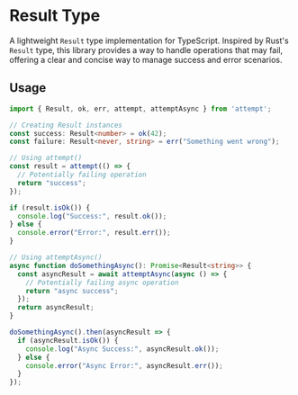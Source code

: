 # Result Type

A lightweight `Result` type implementation for TypeScript.  Inspired by Rust's `Result` type, this library provides a way to handle operations that may fail, offering a clear and concise way to manage success and error scenarios.

## Usage

```typescript
import { Result, ok, err, attempt, attemptAsync } from 'attempt';

// Creating Result instances
const success: Result<number> = ok(42);
const failure: Result<never, string> = err("Something went wrong");

// Using attempt()
const result = attempt(() => {
  // Potentially failing operation
  return "success";
});

if (result.isOk()) {
  console.log("Success:", result.ok());
} else {
  console.error("Error:", result.err());
}

// Using attemptAsync()
async function doSomethingAsync(): Promise<Result<string>> {
  const asyncResult = await attemptAsync(async () => {
    // Potentially failing async operation
    return "async success";
  });
  return asyncResult;
}

doSomethingAsync().then(asyncResult => {
  if (asyncResult.isOk()) {
    console.log("Async Success:", asyncResult.ok());
  } else {
    console.error("Async Error:", asyncResult.err());
  }
});
```
